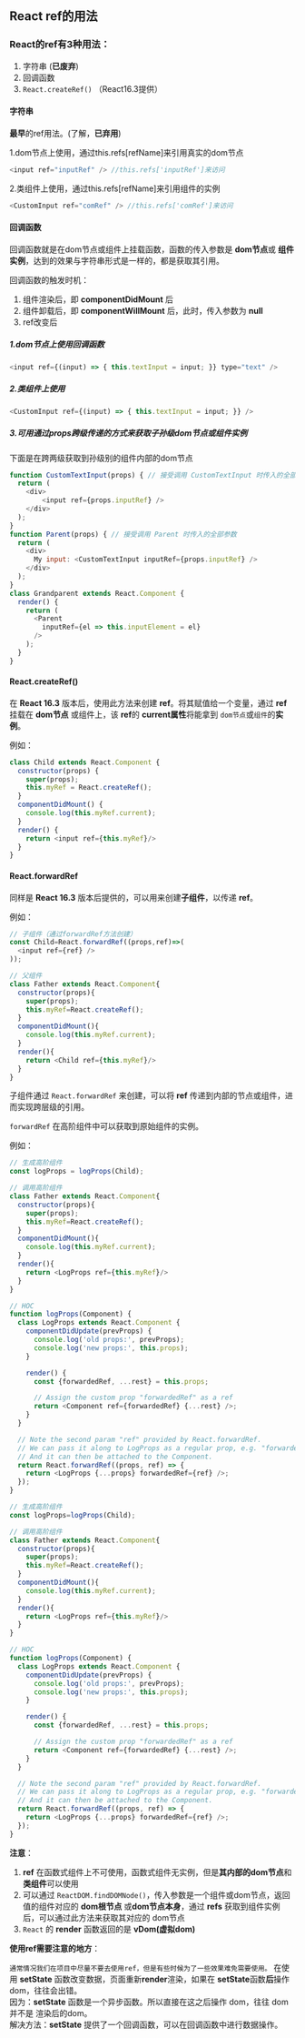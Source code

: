 ## React ref的用法

### React的ref有3种用法：

1. 字符串 (**已废弃**)
2. 回调函数
3. `React.createRef()` （React16.3提供）

#### 字符串

**最早**的ref用法。(了解，**已弃用**)

1.dom节点上使用，通过this.refs[refName]来引用真实的dom节点
```js
<input ref="inputRef" /> //this.refs['inputRef']来访问
```
2.类组件上使用，通过this.refs[refName]来引用组件的实例
```js
<CustomInput ref="comRef" /> //this.refs['comRef']来访问
```

#### 回调函数

回调函数就是在dom节点或组件上挂载函数，函数的传入参数是 **dom节点**或 **组件实例**，达到的效果与字符串形式是一样的，都是获取其引用。

回调函数的触发时机：

1. 组件渲染后，即 **componentDidMount** 后
2. 组件卸载后，即 **componentWillMount** 后，此时，传入参数为 **null**
3. ref改变后

##### 1.dom节点上使用回调函数
```js
<input ref={(input) => { this.textInput = input; }} type="text" />
```

##### 2.类组件上使用
```js
<CustomInput ref={(input) => { this.textInput = input; }} />
```

##### 3.可用通过props跨级传递的方式来获取子孙级dom节点或组件实例

下面是在跨两级获取到孙级别的组件内部的dom节点

```js
function CustomTextInput(props) { // 接受调用 CustomTextInput 时传入的全部参数 
  return (
    <div>
        <input ref={props.inputRef} />
    </div>
  );
}
function Parent(props) { // 接受调用 Parent 时传入的全部参数
  return (
    <div>
      My input: <CustomTextInput inputRef={props.inputRef} />
    </div>
  );
}
class Grandparent extends React.Component {
  render() {
    return (
      <Parent
        inputRef={el => this.inputElement = el}
      />
    );
  }
}
```

#### React.createRef()

在 **React 16.3** 版本后，使用此方法来创建 **ref**。将其赋值给一个变量，通过 **ref** 挂载在 **dom节点** 或组件上，该 **ref**的 **current属性**将能拿到 `dom节点`或`组件`的**实例**。

例如：
```js
class Child extends React.Component {
  constructor(props) {
    super(props);
    this.myRef = React.createRef();
  }
  componentDidMount() {
    console.log(this.myRef.current);
  }
  render() {
    return <input ref={this.myRef}/>
  }
}
```

#### React.forwardRef

同样是 **React 16.3** 版本后提供的，可以用来创建**子组件**，以传递 **ref**。

例如：
```js
// 子组件（通过forwardRef方法创建）
const Child=React.forwardRef((props,ref)=>(
  <input ref={ref} />
));

// 父组件
class Father extends React.Component{
  constructor(props){
    super(props);
    this.myRef=React.createRef();
  }
  componentDidMount(){
    console.log(this.myRef.current);
  }
  render(){
    return <Child ref={this.myRef}/>
  }
}
```
子组件通过 `React.forwardRef` 来创建，可以将 **ref** 传递到内部的节点或组件，进而实现跨层级的引用。

`forwardRef` 在高阶组件中可以获取到原始组件的实例。

例如：

```js
// 生成高阶组件
const logProps = logProps(Child);

// 调用高阶组件
class Father extends React.Component{
  constructor(props){
    super(props);
    this.myRef=React.createRef();
  }
  componentDidMount(){
    console.log(this.myRef.current);
  }
  render(){
    return <LogProps ref={this.myRef}/>
  }
}

// HOC
function logProps(Component) {
  class LogProps extends React.Component {
    componentDidUpdate(prevProps) {
      console.log('old props:', prevProps);
      console.log('new props:', this.props);
    }

    render() {
      const {forwardedRef, ...rest} = this.props;

      // Assign the custom prop "forwardedRef" as a ref
      return <Component ref={forwardedRef} {...rest} />;
    }
  }

  // Note the second param "ref" provided by React.forwardRef.
  // We can pass it along to LogProps as a regular prop, e.g. "forwardedRef"
  // And it can then be attached to the Component.
  return React.forwardRef((props, ref) => {
    return <LogProps {...props} forwardedRef={ref} />;
  });
}
```
```js
// 生成高阶组件
const logProps=logProps(Child);

// 调用高阶组件
class Father extends React.Component{
  constructor(props){
    super(props);
    this.myRef=React.createRef();
  }
  componentDidMount(){
    console.log(this.myRef.current);
  }
  render(){
    return <LogProps ref={this.myRef}/>
  }
}

// HOC
function logProps(Component) {
  class LogProps extends React.Component {
    componentDidUpdate(prevProps) {
      console.log('old props:', prevProps);
      console.log('new props:', this.props);
    }

    render() {
      const {forwardedRef, ...rest} = this.props;

      // Assign the custom prop "forwardedRef" as a ref
      return <Component ref={forwardedRef} {...rest} />;
    }
  }

  // Note the second param "ref" provided by React.forwardRef.
  // We can pass it along to LogProps as a regular prop, e.g. "forwardedRef"
  // And it can then be attached to the Component.
  return React.forwardRef((props, ref) => {
    return <LogProps {...props} forwardedRef={ref} />;
  });
}
``` 

**注意**：
1. **ref** 在函数式组件上不可使用，函数式组件无实例，但是**其内部的dom节点**和**类组件**可以使用
2. 可以通过 `ReactDOM.findDOMNode()`，传入参数是一个组件或dom节点，返回值的组件对应的 **dom根节点** 或**dom节点本身**，通过 **refs** 获取到组件实例后，可以通过此方法来获取其对应的 dom节点
3. `React` 的 **render** 函数返回的是 **vDom(虚拟dom)**

**使用ref需要注意的地方**：

`通常情况我们在项目中尽量不要去使用ref，但是有些时候为了一些效果难免需要使用。`
在使用 **setState** 函数改变数据，页面重新**render**渲染，如果在 **setState**函数**后**操作 dom，往往会出错。<br/>
因为：**setState** 函数是一个异步函数。所以直接在这之后操作 dom，往往 dom 并不是 渲染后的dom。<br/>
解决方法：**setState** 提供了一个回调函数，可以在回调函数中进行数据操作。

